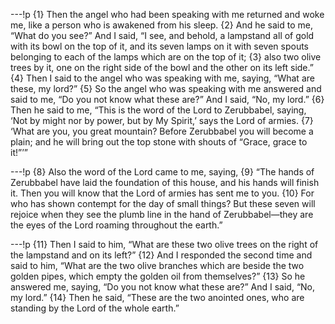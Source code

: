 ---!p
{1} Then the angel who had been speaking with me returned and woke me,
like a person who is awakened from his sleep. {2} And he said to me, “What do you see?” And I said, “I see, and behold, a lampstand all of gold with its bowl on the top of it, and its seven lamps on it with seven spouts belonging to each of the lamps which are on the top of it; {3} also two olive trees by it, one on the right side of the bowl and the other on its left side.” {4} Then I said to the angel who was speaking with me, saying, “What are these, my lord?” {5} So the angel who was speaking with me answered and said to me, “Do you not know what these are?” And I said, “No, my lord.” {6} Then he said to me, “This is the word of the Lord to Zerubbabel, saying, ‘Not by might nor by power, but by My Spirit,’ says the Lord of armies. {7} ‘What are you, you great mountain? Before Zerubbabel you will become a plain; and he will bring out the top stone with shouts of “Grace, grace to it!”’”

---!p
{8} Also the word of the Lord came to me, saying, {9} “The hands of Zerubbabel have laid the foundation of this house, and his hands will finish it. Then you will know that the Lord of armies has sent me to you. {10} For who has shown contempt for the day of small things? But these seven will rejoice when they see the plumb line in the hand of Zerubbabel—they are the eyes of the Lord roaming throughout the earth.”

---!p
{11} Then I said to him, “What are these two olive trees on the right of the lampstand and on its left?” {12} And I responded the second time and said to him, “What are the two olive branches which are beside the two golden pipes, which empty the golden oil from themselves?” {13} So he answered me, saying, “Do you not know what these are?” And I said, “No, my lord.” {14} Then he said, “These are the two anointed ones, who are standing by the Lord of the whole earth.”